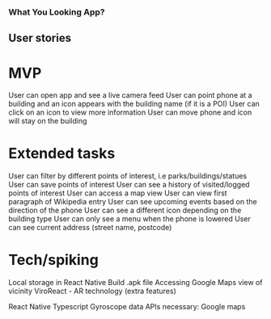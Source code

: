 ### What You Looking App?

## User stories

# MVP

User can open app and see a live camera feed 
User can point phone at a building and an icon appears with the building name (if it is a POI)
User can click on an icon to view more information
User can move phone and icon will stay on the building

# Extended tasks

User can filter by different points of interest, i.e parks/buildings/statues
User can save points of interest
User can see a history of visited/logged points of interest
User can access a map view
User can view first paragraph of Wikipedia entry
User can see upcoming events based on the direction of the phone
User can see a different icon depending on the building type
User can only see a menu when the phone is lowered
User can see current address (street name, postcode)


# Tech/spiking

Local storage in React Native
Build .apk file
Accessing Google Maps view of vicinity
ViroReact - AR technology (extra features)



React Native
Typescript
Gyroscope data
APIs necessary: Google maps
